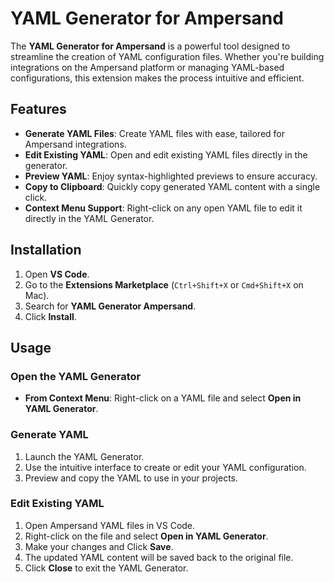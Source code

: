# YAML Generator for Ampersand

The **YAML Generator for Ampersand** is a powerful tool designed to streamline the creation of YAML configuration files. Whether you're building integrations on the Ampersand platform or managing YAML-based configurations, this extension makes the process intuitive and efficient.

## Features

- **Generate YAML Files**: Create YAML files with ease, tailored for Ampersand integrations.
- **Edit Existing YAML**: Open and edit existing YAML files directly in the generator.
- **Preview YAML**: Enjoy syntax-highlighted previews to ensure accuracy.
- **Copy to Clipboard**: Quickly copy generated YAML content with a single click.
- **Context Menu Support**: Right-click on any open YAML file to edit it directly in the YAML Generator.

## Installation

1. Open **VS Code**.
2. Go to the **Extensions Marketplace** (`Ctrl+Shift+X` or `Cmd+Shift+X` on Mac).
3. Search for **YAML Generator Ampersand**.
4. Click **Install**.

## Usage

### Open the YAML Generator

- **From Context Menu**: Right-click on a YAML file and select **Open in YAML Generator**.

### Generate YAML

1. Launch the YAML Generator.
2. Use the intuitive interface to create or edit your YAML configuration.
3. Preview and copy the YAML to use in your projects.

### Edit Existing YAML

1. Open Ampersand YAML files in VS Code.
2. Right-click on the file and select **Open in YAML Generator**.
3. Make your changes and Click **Save**.
4. The updated YAML content will be saved back to the original file.
5. Click **Close** to exit the YAML Generator.
